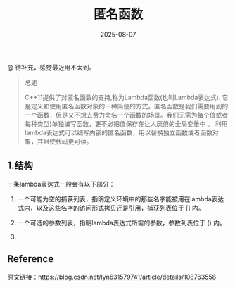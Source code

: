 ﻿---
title: "匿名函数"
layout: note
date: 2025-08-07
excerpt: "lambda"
categories: embedded
tags:
  - C++
  - 嵌入式
  - 基础知识
  - lambda
---
@ 待补充，感觉最近用不太到。

>总述
>
>C++11提供了对匿名函数的支持,称为Lambda函数(也叫Lambda表达式). 它是定义和使用匿名函数对象的一种简便的方式。匿名函数是我们需要用到的一个函数，但是又不想去费力命名一个函数的场景。我们无需为每个值或者每种类型)单独编写函数，更不必把值保存在让人厌倦的全局变量中 。 利用lambda表达式可以编写内嵌的匿名函数，用以替换独立函数或者函数对象，并且使代码更可读。

## 1.结构

一条lambda表达式一般会有以下部分：

1. 一个可能为空的捕获列表，指明定义环境中的那些名字能被用在lambda表达式内，以及这些名字的访问形式拷贝还是引用，捕获列表位于 [] 内。

2. 一个可选的参数列表，指明lambda表达式所需的参数，参数列表位于 () 内。

3. 


## Reference
                       
原文链接：https://blog.csdn.net/lyn631579741/article/details/108763558